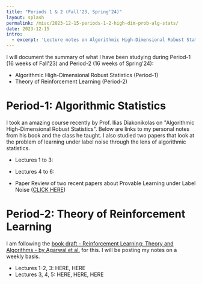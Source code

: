 ```yaml
---
title: "Periods 1 & 2 (Fall'23, Spring'24)"
layout: splash
permalink: /misc/2023-12-15-periods-1-2-high-dim-prob-alg-stats/
date: 2023-12-15
intro: 
  - excerpt: 'Lecture notes on Algorithmic High-Dimensional Robust Statistics and Theory of Reinforcement Learning'
---
```


I will document the summary of what I have been studying during Period-1 (16 weeks of Fall'23) and Period-2 (16 weeks of Spring'24):
- Algorithmic High-Dimensional Robust Statistics (Period-1)
- Theory of Reinforcement Learning (Period-2)

# Period-1: Algorithmic Statistics
I took an amazing course recently by Prof. Ilias Diakonikolas on "Algorithmic High-Dimensional Robust Statistics". Below are links to my personal notes from his book and the class he taught. I also studied two papers that look at the problem of learning under label noise through the lens of algorithmic statistics.

- Lectures 1 to 3:
- Lectures 4 to 6:

- Paper Review of two recent papers about Provable Learning under Label Noise ([CLICK HERE](\files\CS-880-Final-Project-Lit-Rev-DeepPatel.pdf))

# Period-2: Theory of Reinforcement Learning

I am following the [book draft - Reinforcement Learning: Theory and Algorithms - by Agarwal et al.](https://rltheorybook.github.io/rltheorybook_AJKS.pdf) for this. I will be posting my notes on a weekly basis.

- Lectures 1-2, 3: HERE, HERE
- Lectures 3, 4, 5: HERE, HERE, HERE


<!--

---
title: "Montreal, Canada during NeurIPS 2018"
layout: splash
permalink: /misc/2018-12-Montreal-Neurips/
date: 2018-12-08
header:
  overlay_color: "#000"
  overlay_filter: "0.5"
  overlay_image: Montreal-2018/image_2.jpg
  caption: "Montreal city from Mt. Royal"
excerpt: "Visited Montreal, Canada with Microsoft Research Labmates to attend and present at [NeurIPS 2018](https://neurips.cc/Conferences/2018)"
intro: 
  - excerpt: 'Received a travel grant from Microsoft to present and attend at [NeurIPS 2018](https://neurips.cc/Conferences/2018). This was my very first experience at an academic conference. Scroll and have a look at some pictures from Montreal, Canada!'
gallery:
  - image_path: Montreal-2018/image_3.jpg
    url: Montreal-2018/image_3.jpg
    title: "Near Palais des Congres de Montreal. Pic credits - Don K. Dennis"
  - image_path: Montreal-2018/image_1.jpg
    url: Montreal-2018/image_1.jpg
    title: "With labmates at Mt. Royal."
  - image_path: Montreal-2018/image_5.jpg
    url: Montreal-2018/image_5.jpg
    title: "The St. Joseph Oratory, Montreal"
feature_row:
  - image_path: Montreal-2018/image_4.jpg
    title: "At the poster presentation session, NeurIPS 2018."
    excerpt: "Picture credit - [Don K. Dennis](https://dkdennis.xyz)"
---

{% include feature_row id="intro" type="center" %}

{% include gallery id="gallery" caption="Some selected pictures along the trip." %}

{% include feature_row id="feature_row" type="center" %}


---
title: "Melbourne, Australia during WSDM 2019"
layout: splash
permalink: /misc/2019-12-Melbourne-WSDM/
date: 2019-02-16
header:
  overlay_color: "#000"
  overlay_filter: "0.5"
  overlay_image: Melbourne-2019/image_1.jpg
  caption: "Melbourne city center"
excerpt: "Visited Melbourne, Australia to attend and present at [WSDM 2019](http://www.wsdm-conference.org/2019/)"
intro: 
  - excerpt: 'Received a travel grant from Microsoft to present and attend at [WSDM 2019](http://www.wsdm-conference.org/2019/). First experienec at a Data Minining conference. Scroll and have a look at some pictures from Melbourne, Australia!'
gallery:
  - image_path: Melbourne-2019/image_2.jpg
    url: Melbourne-2019/image_2.jpg
    title: "Yarra river, near the Conference Center."
  - image_path: Melbourne-2019/image_4.jpg
    url: Melbourne-2019/image_4.jpg
    title: "At St. Kilda Melbourne beach with Himanshu Jain and Gaurush Hiranandani."
  - image_path: Melbourne-2019/image_3.jpg
    url: Melbourne-2019/image_3.jpg
    title: "Melbourne city from 89th floor Eureka Tower."
feature_row:
  - image_path: Melbourne-2019/image_5.jpg
    title: "At the poster presentation session, WSDM 2019."
    excerpt: "Picture credit - [Gaurush Hiranandani](https://gaurush.com/)"
---

{% include feature_row id="intro" type="center" %}

{% include gallery id="gallery" caption="Some selected pictures along the trip." %}

{% include feature_row id="feature_row" type="center" %}

---
title: "Vancouver, Canada during NeurIPS 2019"
layout: splash
permalink: /misc/2019-12-Vancouver-Neurips/
date: 2019-12-08
header:
  overlay_color: "#000"
  overlay_filter: "0.5"
  overlay_image: Vancouver-2019/image_2.jpg
  caption: "Vancouver city from Stanley Park"
excerpt: "Visited Vancouver, Canada to attend [NeurIPS 2019](https://neurips.cc/Conferences/2019) and present at [SEDL 2019](https://sites.google.com/view/sedl-neurips-2019/)"
intro: 
  - excerpt: 'Received a travel grant to attend [NeurIPS 2019](https://neurips.cc/Conferences/2019). Scroll and have a look at some pictures from Vancouver, Canada!'
gallery:
  - image_path: Vancouver-2019/image_1.jpg
    url: Vancouver-2019/image_1.jpg
    title: "Near Stanley Park, Vancouver."
  - image_path: Vancouver-2019/image_3.jpg
    url: Vancouver-2019/image_3.jpg
    title: "Near Canada Place around the Convention center."
feature_row:
  - image_path: Vancouver-2019/image_4.jpg
    title: "At the poster presentation session, SEDL 2019, NeurIPS 2019."
    excerpt: "Picture credit - [Aditya Kusupati](https://adityakusupati.github.io/)"
---

{% include feature_row id="intro" type="center" %}

{% include gallery id="gallery" caption="Some selected pictures along the trip." %}

{% include feature_row id="feature_row" type="center" %}


Upon being asked about what 'art' is, an artist replied - "Most people feel that painting a picture is an art form, and singing a song is an art. The most beautiful thing about art, I think, is that it is a medium through which two unrelated beings can convey empathy, thoughts, and emotions. This exchange of emotions can occur by looking at a painting, watching a play or a movie, listening to an instrument, reading a poem, or simply listening to someone." Well, I feel that mathematics seemingly qualifies this characterization. A very similar statement recently made by Prof. June Huh, the winner of the Fields medal in 2022, one of the highest honors awarded for outstanding mathematical achievements - "... I dreamed of becoming a poet, to express the inexpressible. I eventually learned that mathematics is a way of doing that."
 
It is expected for a reader to wonder, what does art have to do with Mathematics? We even have Bachelor and Master degree courses in Arts with concentration in Mathematics if this further raises any curiosity. How are finding solutions of a differential equation, finding the probability of a dart hitting the bull's eye, or finding the rational solutions of a polynomial equation, art forms? Are we seeking some form of simplistic beautiful structure in their solutions? Or are we admiring the elegance of how one can approach their solutions? Or is there a symphony across all these different questions? It is also said that Mathematics is the queen of all sciences, and that Mathematics is the language of science. Is Mathematics now a form of science? Many readers might agree to this more easily in their hindsight that they would agree on the prior claim that Mathematics is an art. Many might have heard of Galileo's famous quote - "The book of nature is written in the language of mathematics."

यथा शिखा मयूराणां, नागानां मणयो यथा ।
तद् वेदांगशास्त्राणां, गणितं मूर्ध्नि वर्तते ॥

As a young middle school student, I was poor in subjects like literature and history. I never liked the idea of learning things that were subjective, had a multitude of perspectives of reason, and had very little to do with reality as I used to see it. On the contrary, my fondness for physical sciences and mathematics was driven by their objective nature and how there seemed to be clearer boundaries between the correct and the incorrect. I used to enjoy how concepts in mathematics were immediately used in physical science that helped understand the truths of the nature of the physical universe. Quantification of physical phenomena and laws seemed to provide the power of predictability with precision. Of course, we ignored air friction in most of the physics problems, but you get the core principles right, that were always right and will be right. The Newtonian lens of thought created a fine mark on my scientific thinking ability later during my high school. With eventually diving deeper into modern concepts in modern theoretical physics, I was eager to pursue a career in the same. My elder cousin recommended that I first study and work on my mathematical abilities, and later specialize in any scientific subject of choice. I feel fortunate to have taken this route which provided me enough opportunities and instances where I enjoyed glimpses of mathematical beauty under a formal rigor-full setup. The journey since then has been overly exciting and the pleasure of seeking artistic elegance in various scientific disciplines has kept me grounded and going. Now when I look back, I realize that subjective reasoning holds a fundamental role in grooming scientific ideas and thoughts and can be shaped using mathematical ideas.
 
A pure mathematician seeks to study the subject for its own sake, independent of any practical applicability. The tree of knowledge is allowed to grow, through reason, in any direction, through any branch, driven by curiosity. Does this mean that the ultimate tree of knowledge is therefore fractal? The hunt in hindsight includes discovering dots and connecting as many of them as possible, ultimately revealing beautiful truths which hold permanent value. These dots usually stem out of the hope of discovering various facets of mathematical beauty in the form of completeness, soundness and broader coherence. Breakthroughs in mathematics usually are not over complex and convoluted problems. They are often when mathematicians discover fundamental bridges that are able to connect two seemingly different ideas, thereby promoting the sense of unification. Being able to see connections between different ideas is genuinely pleasing to a mathematician. For example, certain areas in mathematics like analysis and algebra used to be considered distinct areas, but algebraic analysis is now an essential part of modern mathematics. Joseph Fourier, a mathematician and physicist during the early industrial revolution, remarks - "Mathematics compares the most diverse phenomena and discovers the secret analogies that unite them". G. H. Hardy, an English mathematician, and a fellow of the Royal Society, provides a clearer description of the same - "We may say, roughly, that a mathematical idea is 'significant' if it can be connected, in a natural and illuminating way, with a large complex of other mathematical ideas". Richard Feynman, a particle physicist and Nobel prize winner says in one of his lectures - "You have to have some understanding of the connection of the words with the real world, and this is a problem which is not a problem of mathematics at all. Mathematicians also like to make their reasoning as general as possible.". This nature of mathematics is probably the most startling property I can ask from any subject as a guide to the idea of perfection.
 
Let me give an example of what I mean. At first sight, the subject of geometry and algebra, as we study in secondary school, appears to be unrelated areas in mathematics. Greek philosophers and mathematicians used geometry to decode the celestial unknowns. We soon realize in high school that geometrical objects can have algebraic characterizations in the form of equations of curves. We can now easily convert most algebraic equations to geometrical objects, concepts and ideas, and most of geometry to algebraic relations with the help of coordinate systems. But coordinate systems can allow more than the three spatial coordinates, and therefore if we use different coordinates for different variables associated with various properties and quantities, we might simultaneously express all the variables all together. It then becomes natural to ask how one quantity affects the other quantity, or more precisely, how does a change in one attribute change the others. We soon realize that Newtonian calculus gives us sufficient language to frame such questions and reason about them using the principles of mathematical analysis. Geometry, algebra and calculus, which initially seem to be different areas of mathematics, now can coherently encode classical physics. Extending this chain, if we allow complex number analysis, probability theory, differential geometry, functional analysis, and higher abstractions of algebra and geometry, we can formalize most laws of modern physics. In the words of Nikola Tesla, "What one man calls God, another calls laws of physics".
 
The scientific revolution has propelled substantial progress in pure mathematics where many mathematical concepts and connections were discovered out of necessity. The Industrial revolution served as a test bed for this formalism that led to developments in several areas in applied mathematics creating newer questions and ventures in the broader field. We have had various instances in the scientific history where new mathematical reasonings have led to several scientific advancements, and this has now been a go to recipe of reason in most modern natural sciences. We have discovered more mathematics in the last century than all mathematics combined before it.
 
But what really is mathematics? I like the way Paul Halmos, a Hungarian-American mathematician describes it - "For the professional pure mathematician, mathematics is the logical dovetailing of a carefully selected sparse set of assumptions with their surprising conclusions via a conceptually elegant proof. Simplicity, intricacy, and above all, logical analysis are the hallmark of mathematics. The mathematician is interested in extreme cases - in this respect he is like the industrial experimenter who breaks lightbulbs, tears shirts, and bounces cars on ruts. How widely does a reasoning apply, he wants to know, and what happens when it doesn't? What happens when you weaken one of the assumptions, or under what conditions can you strengthen one of the conclusions? It is the perpetual asking of such questions that makes for broader understanding, better technique, and greater elasticity for future problems". Adding to what rigorous mathematical reasoning looks like, he writes - "Mathematics - this may surprise you or shock you some - is deductive in its creation. The mathematician at work makes vague guesses, visualizes broad generalizations, and jumps to unwarranted conclusions. He arranges and rearranges his ideas, and he becomes convinced of their truth long before he can write down a logical proof". The ability to use rigorous proof-based logic to identify different cases of a problem, understanding what it takes for a statement to be true, logical equivalences versus false analogies, is a muscle I believe is worthwhile to develop. Unsystematic thinking and verbosity without substance have no place in mathematics. The ability of critical thinking can go a long way in maintaining intelligent and healthy human societies.

The way elementary mathematics is taught to a school student, is mostly through the need for description of the actual world around us. It is hard otherwise, for the young explorer to encapculate or abstract out ideas and concepts that are not realizable to the senses, or not immediately seen in what, as what one may call, exists. Real world is a great source to find the mathematical ideas like numbers, angles and square roots in play. This connection makes the subject both useful and often fun. The way mathematics is then taught till undergraduate college, is by starting to introduct abstractions of the same concepts seen in the real world. The abstractions drastically simpify the complexities, and the student gets to understand that there is a formal langauge in which the same ideas can be studied with a little more rigor. Arguments of explanation still work on intuition, informal fuzzy notations, and what many call, hand-waving. The goal in the hindsight is to approach some answer, through a series of logical deductions. The student realizes the need for a formal setup, which can be used to lay down abstractions so that they can then play with raw ideas in a systematic manner. Some more years of training, and the student gets good at formal proof-based reasoning. They learn how ideas are communicated across people, across time, through standards of research. Finer details are studied with precision to realize that relying on intuition can often be misleading. This rigorful training, and the emphasis on the theoretical end of a question, makes the logical practitioneer, more comfortable with abstract mathematical objects they deal with. As the student approaches advanced mathematics, things take a turn. Ideas no more rely on their existence in the real world. They are no more motivated by problems of the people. The purity of thought allows birth of advanced concepts which often are motivated by formal beauty, aesthetic sense, consistency and intrinsic interest. Here, one is free to make their own rules, and play with them to hunt down for possible conclusions, just for fun. The freedom allows them to jump across the broader areas in mathematics in the search of structures that share common resemblance. It is not very far from here that they tend to beleive that there is a bigger and a unified picture that lies behind all mathematical ideas, that connects everything they know about mathematics.

Mathematics has been more than just a subject of study to me. It has allowed me to stay grounded and enjoy spiritual peace by thriving for raw knowledge. To Paul Erdős, one of the most prolific mathematicians of the last century, mathematics is the key to the transcendental truth underlying all of reality. Solving a problem is a triumph over the unknown. Content is never a state of being. Dig deep enough into anything it seems and you find mathematics. This observation has led philosophers into a conclusion that everything including ourselves, is a part of a mathematical structure. We live in a world full of colors, emotions, sensations, and experiences, which we can't for now turn into numbers or equations. It is true that all matter is made up of fundamental particles such as electrons and quarks, the properties of which appear to be purely mathematical. As soon as we try to chase down an individual particle like an electron, it seems to lose its substance and wash out into a wave of probabilities. What we take to be physical, hard edged and tangible, melts into something abstract and without substance. Spacetime too upon close examination, reduces to a mere mathematical structure. In the words of string theorist and mathematician Brian Greene, "Physicists have come to realize that mathematics, when used with sufficient care, is a proven pathway to truth". The Higgs Boson popped out of the mathematics done 48 years before it was finally detected by an experiment at the large hadron collider. Already it is clear that the mathematics used in science is far more than just a handy notational system. It's a highly effective way of modeling the universe. The question is whether it runs deeper than that. Max Tegmark, a Swedish-American physicist at MIT has a bold stance to this question, in which he denies the existence of anything other than mathematics objects. Somewhat disturbingly this would even include ourselves, and contents of our minds and awareness. Though we are yet to fully understand the ultimate role that mathematics plays in the reality around up and within us. Matter and energy dance to the tune of mathematics. The mind perceives the existence of matter and explains its behavior through mathematics. Somehow it seems that mind, matter and mathematics rely on the presence of each other as elements in a self-sustaining and self-actualizing cosmic triangle. In an interview with Paul Halmos from 1999, he remarks - "How do I think about mathematical objects? Do they have an existence independent of you and me? And I know the answer, I know the answer, for absolutely sure, yes, they do. You didn't invent them; I didn't invent them. You and I have nothing to do with mathematical questions, with mathematical concepts, with mathematical statements. If I were a religious man, I'd say God invented them. He gives us the questions, and if he is good and we are good, he gives us the answers."



-->
